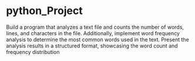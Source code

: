 # python_Project
 Build a program that analyzes a text file and
 counts the number of words, lines, and
 characters in the file. Additionally, implement
 word frequency analysis to determine the
 most common words used in the text. Present
 the analysis results in a structured format,
 showcasing the word count and frequency
 distribution
